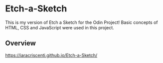 # Etch-a-Sketch
This is my version of Etch a Sketch for the Odin Project! 
Basic concepts of HTML, CSS and JavaScript were used in this project.

## Overview
https://iaracriscenti.github.io/Etch-a-Sketch/
